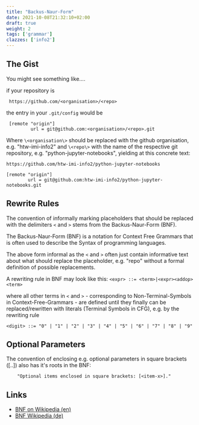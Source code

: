 ```yaml
---
title: "Backus-Naur-Form"
date: 2021-10-08T21:32:10+02:00
draft: true
weight: 2
tags: ['grammar']
clazzes: ['info2']
---
```


## The Gist

You might see something like....

if your repository is

     https://github.com/<organisation>/<repo>

the entry in your `.git/config` would be

     [remote "origin"]
             url = git@github.com:<organisation>/<repo>.git

Where `\<organisation\>` should be replaced with the github organisation, e.g. "htw-imi-info2" and
`\<repo\>` with the name of the respective git repository, e.g. "python-jupyter-notebooks", yielding at this concrete text:

    https://github.com/htw-imi-info2/python-jupyter-notebooks

    [remote "origin"]
            url = git@github.com:htw-imi-info2/python-jupyter-notebooks.git

## Rewrite Rules

The convention of informally marking placeholders
that should be replaced with the delimiters `<` and `>` stems from the Backus-Naur-Form (BNF).

The Backus-Naur-Form (BNF) is
a notation for Context Free Grammars
that is often used to describe the Syntax of programming languages.

The above form informal as the `<` and `>` often just contain informative text about what should replace the placeholder, e.g. "repo" without a formal definition of possible replacements.

A rewriting rule in BNF may look like this:
`<expr> ::= <term>|<expr><addop><term>`

where all other terms in `<` and `>` - corresponding to Non-Terminal-Symbols in Context-Free-Grammars - are defined until they finally
can be replaced/rewritten with literals (Terminal Symbols in CFG), e.g. by the rewriting rule

`<digit> ::= "0" | "1" | "2" | "3" | "4" | "5" | "6" | "7" | "8" | "9"`

## Optional Parameters

The convention of enclosing e.g. optional parameters in square brackets ([..]) also has
it's roots in the BNF:

        "Optional items enclosed in square brackets: [<item-x>]."

## Links

- [BNF on Wikipedia (en)](https://en.wikipedia.org/wiki/Backus%E2%80%93Naur_form)
- [BNF Wikipedia (de)](https://de.wikipedia.org/wiki/Backus-Naur-Form)
